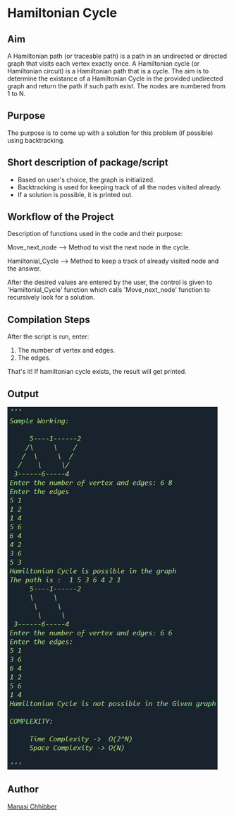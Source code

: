 # Hamiltonian Cycle

## Aim

A Hamiltonian path (or traceable path) is a path in an undirected or directed graph that visits each vertex exactly once. A Hamiltonian cycle (or Hamiltonian circuit) is a Hamiltonian path that is a cycle. The aim is to determine the existance of a Hamiltonian Cycle in the provided undirected graph and return the path if such path exist. The nodes are numbered from 1 to N.


## Purpose

The purpose is to come up with a solution for this problem (if possible) using backtracking.


## Short description of package/script

- Based on user's choice, the graph is initialized.
- Backtracking is used for keeping track of all the nodes visited already.
- If a solution is possible, it is printed out.


## Workflow of the Project

Description of functions used in the code and their purpose:

Move_next_node --> Method to visit the next node in the cycle.

Hamiltonial_Cycle --> Method to keep a track of already visited node and the answer.

After the desired values are entered by the user, the control is given to 'Hamiltonial_Cycle' function which calls 'Move_next_node' function to recursively look for a solution.


## Compilation Steps

After the script is run, enter:

1. The number of vertex and edges.
2. The edges.

That's it! If hamiltonian cycle exists, the result will get printed.


## Output

<img src="../Hamiltonian Cycle/Images/ss.png">


## Author

[Manasi Chhibber](https://github.com/Manasi2001)

